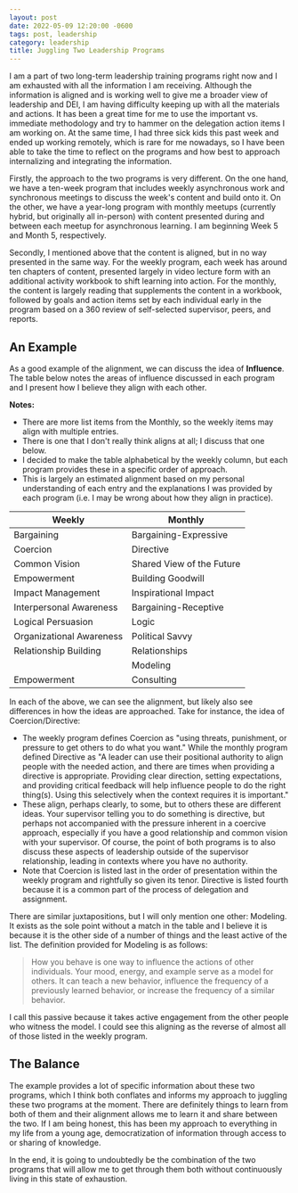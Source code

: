 ```yaml
---
layout: post
date: 2022-05-09 12:20:00 -0600
tags: post, leadership
category: leadership
title: Juggling Two Leadership Programs
---
```


I am a part of two long-term leadership training programs right now and I am exhausted with all the information I am receiving. Although the information is aligned and is working well to give me a broader view of leadership and DEI, I am having difficulty keeping up with all the materials and actions. It has been a great time for me to use the important vs. immediate methodology and try to hammer on the delegation action items I am working on. At the same time, I had three sick kids this past week and ended up working remotely, which is rare for me nowadays, so I have been able to take the time to reflect on the programs and how best to approach internalizing and integrating the information.

Firstly, the approach to the two programs is very different. On the one hand, we have a ten-week program that includes weekly asynchronous work and synchronous meetings to discuss the week's content and build onto it. On the other, we have a year-long program with monthly meetups (currently hybrid, but originally all in-person) with content presented during and between each meetup for asynchronous learning. I am beginning Week 5 and Month 5, respectively.

Secondly, I mentioned above that the content is aligned, but in no way presented in the same way. For the weekly program, each week has around ten chapters of content, presented largely in video lecture form with an additional activity workbook to shift learning into action. For the monthly, the content is largely reading that supplements the content in a workbook, followed by goals and action items set by each individual early in the program based on a 360 review of self-selected supervisor, peers, and reports.

## An Example
As a good example of the alignment, we can discuss the idea of **Influence**. The table below notes the areas of influence discussed in each program and I present how I believe they align with each other.

**Notes:**
- There are more list items from the Monthly, so the weekly items may align with multiple entries. 
- There is one that I don't really think aligns at all; I discuss that one below.
- I decided to make the table alphabetical by the weekly column, but each program provides these in a specific order of approach.
- This is largely an estimated alignment based on my personal understanding of each entry and the explanations I was provided by each program (i.e. I may be wrong about how they align in practice).

<center>
<table>
    <thead>
        <tr>
            <th>Weekly</th>
            <th>Monthly</th>
        </tr>
    </thead>
    <tbody>
        <tr>
            <td>Bargaining</td>
            <td>Bargaining-Expressive</td>
        </tr>
        <tr>
            <td>Coercion</td>
            <td>Directive</td>
        </tr>
        <tr>
            <td>Common Vision</td>
            <td>Shared View of the Future</td>
        </tr>
        <tr>
            <td>Empowerment</td>
            <td>Building Goodwill</td>
        </tr>
        <tr>
            <td>Impact Management</td>
            <td>Inspirational Impact</td>
        </tr>
        <tr>
            <td>Interpersonal Awareness</td>
            <td>Bargaining-Receptive</td>
        </tr>
        <tr>
            <td>Logical Persuasion</td>
            <td>Logic</td>
        </tr>
        <tr>
            <td>Organizational Awareness</td>
            <td>Political Savvy</td>
        </tr>
        <tr>
            <td>Relationship Building</td>
            <td>Relationships</td>
        </tr>
        <tr>
            <td></td>
            <td>Modeling</td>
        </tr>
        <tr>
            <td>Empowerment</td>
            <td>Consulting</td>
        </tr>
    </tbody>
</table>
</center>

In each of the above, we can see the alignment, but likely also see differences in how the ideas are approached. Take for instance, the idea of Coercion/Directive:
- The weekly program defines Coercion as "using threats, punishment, or pressure to get others to do what you want." While the monthly program defined Directive as "A leader can use their positional authority to align people with the needed action, and there are times when providing a directive is appropriate. Providing clear direction, setting expectations, and providing critical feedback will help influence people to do the right thing(s). Using this selectively when the context requires it is important."
- These align, perhaps clearly, to some, but to others these are different ideas. Your supervisor telling you to do something is directive, but perhaps not accompanied with the pressure inherent in a coercive approach, especially if you have a good relationship and common vision with your supervisor. Of course, the point of both programs is to also discuss these aspects of leadership outside of the supervisor relationship, leading in contexts where you have no authority.
- Note that Coercion is listed last in the order of presentation within the weekly program and rightfully so given its tenor. Directive is listed fourth because it is a common part of the process of delegation and assignment.

There are similar juxtapositions, but I will only mention one other: Modeling. It exists as the sole point without a match in the table and I believe it is because it is the other side of  a number of things and the least active of the list. The definition provided for Modeling is as follows:
> How you behave is one way to influence the actions of other individuals. Your mood, energy, and example serve as a model for others. It can teach a new behavior, influence the frequency of a previously learned behavior, or increase the frequency of a similar behavior.

I call this passive because it takes active engagement from the other people who witness the model. I could see this aligning as the reverse of almost all of those listed in the weekly program.

## The Balance
The example provides a lot of specific information about these two programs, which I think both conflates and informs my approach to juggling these two programs at the moment. There are definitely things to learn from both of them and their alignment allows me to learn it and share between the two. If I am being honest, this has been my approach to everything in my life from a young age, democratization of information through access to or sharing of knowledge.

In the end, it is going to undoubtedly be the combination of the two programs that will allow me to get through them both without continuously living in this state of exhaustion.